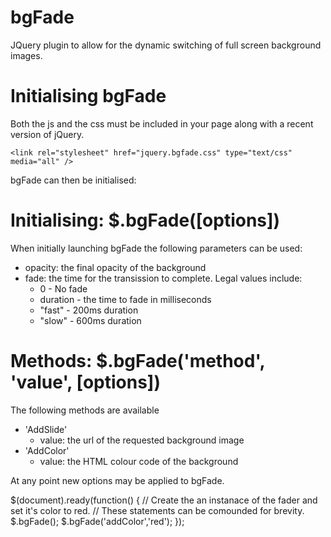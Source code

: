 bgFade
======

JQuery plugin to allow for the dynamic switching of full screen background images.

Initialising bgFade
======

Both the js and the css must be included in your page along with a recent version of jQuery.

  <script src="jquery.bgfade.js"></script>
	<link rel="stylesheet" href="jquery.bgfade.css" type="text/css" media="all" />

bgFade can then be initialised:

Initialising: $.bgFade([options])
======

When initially launching bgFade the following parameters can be used:

 * opacity: the final opacity of the background
 * fade: the time for the transission to complete. Legal values include:
   - 0 - No fade
   - duration - the time to fade in milliseconds
   - "fast" - 200ms duration
   - "slow" - 600ms duration

Methods: $.bgFade('method', 'value', [options])
======

The following methods are available

 * 'AddSlide'
   - value: the url of the requested background image
 * 'AddColor'
   - value: the HTML colour code of the background

At any point new options may be applied to bgFade.


  $(document).ready(function() {
    // Create the an instanace of the fader and set it's color to red.
    // These statements can be comounded for brevity.
    $.bgFade();
    $.bgFade('addColor','red');
  });
